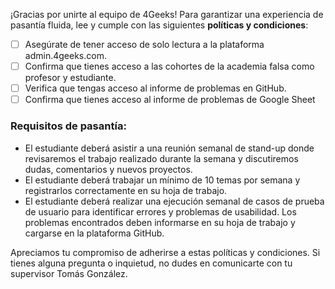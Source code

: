 ¡Gracias por unirte al equipo de 4Geeks! Para garantizar una experiencia de pasantía fluida, lee y cumple con las siguientes **políticas y condiciones**:

- [ ] Asegúrate de tener acceso de solo lectura a la plataforma admin.4geeks.com.
- [ ] Confirma que tienes acceso a las cohortes de la academia falsa como profesor y estudiante.
- [ ] Verifica que tengas acceso al informe de problemas en GitHub.
- [ ] Confirma que tienes acceso al informe de problemas de Google Sheet

### Requisitos de pasantía:
- El estudiante deberá asistir a una reunión semanal de stand-up donde revisaremos el trabajo realizado durante la semana y discutiremos dudas, comentarios y nuevos proyectos.
- El estudiante deberá trabajar un mínimo de 10 temas por semana y registrarlos correctamente en su hoja de trabajo.
- El estudiante deberá realizar una ejecución semanal de casos de prueba de usuario para identificar errores y problemas de usabilidad. Los problemas encontrados deben informarse en su hoja de trabajo y cargarse en la plataforma GitHub.


Apreciamos tu compromiso de adherirse a estas políticas y condiciones. Si tienes alguna pregunta o inquietud, no dudes en comunicarte con tu supervisor Tomás González.


